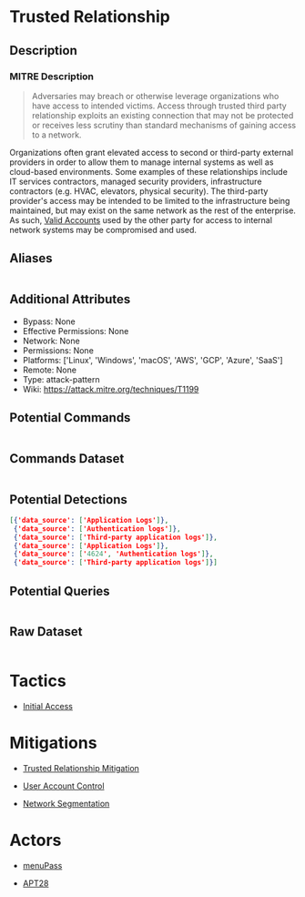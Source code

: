 
# Trusted Relationship

## Description

### MITRE Description

> Adversaries may breach or otherwise leverage organizations who have access to intended victims. Access through trusted third party relationship exploits an existing connection that may not be protected or receives less scrutiny than standard mechanisms of gaining access to a network.

Organizations often grant elevated access to second or third-party external providers in order to allow them to manage internal systems as well as cloud-based environments. Some examples of these relationships include IT services contractors, managed security providers, infrastructure contractors (e.g. HVAC, elevators, physical security). The third-party provider's access may be intended to be limited to the infrastructure being maintained, but may exist on the same network as the rest of the enterprise. As such, [Valid Accounts](https://attack.mitre.org/techniques/T1078) used by the other party for access to internal network systems may be compromised and used.

## Aliases

```

```

## Additional Attributes

* Bypass: None
* Effective Permissions: None
* Network: None
* Permissions: None
* Platforms: ['Linux', 'Windows', 'macOS', 'AWS', 'GCP', 'Azure', 'SaaS']
* Remote: None
* Type: attack-pattern
* Wiki: https://attack.mitre.org/techniques/T1199

## Potential Commands

```

```

## Commands Dataset

```

```

## Potential Detections

```json
[{'data_source': ['Application Logs']},
 {'data_source': ['Authentication logs']},
 {'data_source': ['Third-party application logs']},
 {'data_source': ['Application Logs']},
 {'data_source': ['4624', 'Authentication logs']},
 {'data_source': ['Third-party application logs']}]
```

## Potential Queries

```json

```

## Raw Dataset

```json

```

# Tactics


* [Initial Access](../tactics/Initial-Access.md)


# Mitigations


* [Trusted Relationship Mitigation](../mitigations/Trusted-Relationship-Mitigation.md)

* [User Account Control](../mitigations/User-Account-Control.md)
    
* [Network Segmentation](../mitigations/Network-Segmentation.md)
    

# Actors


* [menuPass](../actors/menuPass.md)

* [APT28](../actors/APT28.md)
    
